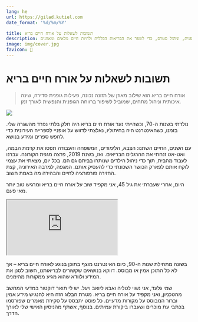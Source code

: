 ```yaml
---
lang: he
url: https://gilad.kutiel.com
date_format: '%d/%m/%Y'

title: תשובות לשאלות על אורח חיים בריא
description: בלוג לאורח חיים בריא מציע מדריכים וטיפים לחיים בריאים, כולל תזונה מאוזנת, פעילות גופנית, וניהול סטרס, כדי לשפר את הבריאות הכללית ולחיות חיים מלאים ומאוזנים.
image: img/cover.jpg
favicon: 🧘
---
```


# תשובות לשאלות על אורח חיים בריא

> אורח חיים בריא הוא שילוב מאוזן של תזונה נכונה, פעילות גופנית סדירה, שינה איכותית וניהול מתחים, שמוביל לשיפור ברווחה הגופנית והנפשית לאורך זמן.


![](img/me.jpg)


נולדתי בשנות ה-70, וכשהייתי נער אורח חיים בריא היה חלק בלתי נפרד מהשגרה שלי. בזמנו, כשהאינטרנט היה בחיתוליו, נאלצתי לדווש על אופניי לספרייה העירונית כדי לחפש ספרים ומידע בנושא.

עם השנים, החיים השתנו: הצבא, הלימודים, המשפחה והעבודה תפסו את קדמת הבמה, ואט-אט זנחתי את ההרגלים הבריאים. ואז, בשנת 2019, פרצה מגפת הקורונה. 
עברנו לעבוד מהבית, תוך כדי ניהול הילדים שנותרו בביתם גם הם. 
בכל יום, מצאתי את עצמי לוקח אותם לפארק הכושר השכונתי כדי להעסיק אותם. המגפה, למרבה האירוניה, קצת החזירה פורפורציה לחיים והבהירה מה באמת חשוב.

היום, אחרי שעברתי את גיל 45, אני מקפיד שוב על אורח חיים בריא ומרגיש טוב יותר מאי פעם.


<iframe 
src="https://www.youtube.com/embed/mcOmWqc8O64?si=AtYI3WW7uaVytzlT" 
title="YouTube video player" 
allow="accelerometer; autoplay; clipboard-write; encrypted-media; gyroscope; picture-in-picture; web-share" 
referrerpolicy="strict-origin-when-cross-origin" 
allowfullscreen></iframe>

בשונה מתחילת שנות ה-90, כיום האינטרנט מוצף בתוכן בנוגע לאורח חיים בריא – אך לא כל התוכן אמין או מבוסס. דווקא בנושאים שקשורים לבריאותנו, חשוב לסנן את המידע ולוודא שהוא מגיע ממקורות מהימנים.

שמי גלעד, אני נשוי לטליה ואבא ליואב ויעל.
יש לי תואר דוקטור במדעי המחשב מהטכניון, ואני מקפיד על אורח חיים בריא. 
מטרת הבלוג הזה היא להנגיש מידע אמין וברור המבוסס על מקורות מדעיים. 
כל פוסט יתבסס על סקירת מאמרים שפורסמו בכתבי עת מוכרים ושעברו ביקורת עמיתים. 
בנוסף, אשתף מהניסיון האישי שלי לאורך הדרך.

